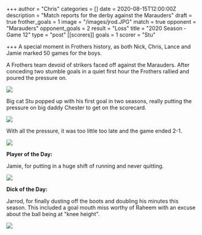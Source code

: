 +++
author = "Chris"
categories = []
date = 2020-08-15T12:00:00Z
description = "Match reports for the derby against the Marauders"
draft = true
frother_goals = 1
image = "/images/jrod.JPG"
match = true
opponent = "Marauders"
opponent_goals = 2
result = "Loss"
title = "2020 Season - Game 12"
type = "post"
[[scorers]]
goals = 1
scorer = "Stu"

+++
A special moment in Frothers history, as both Nick, Chris, Lance and Jamie marked 50 games for the boys.

A Frothers team devoid of strikers faced off against the Marauders. After conceding two stumble goals in a quiet first hour the Frothers rallied and poured the pressure on.

![](/images/20200816161633_img_5787.JPG)

Big cat Stu popped up with his first goal in two seasons, really putting the pressure on big daddy Chester to get on the scorecard.

![](/images/20200816160829_img_5755.JPG)

With all the pressure, it was too little too late and the game ended 2-1.

![](/images/20200816160946_img_5761.JPG)

**Player of the Day:**

Jamie, for putting in a huge shift of running and never quitting.

![](/images/20200816162501_img_5819.JPG)

**Dick of the Day:**

Jarrod, for finally dusting off the boots and doubling his minutes this season. This included a goal mouth miss worthy of Raheem with an excuse about the ball being at "knee height".

![](/images/20200816162458_img_5818.JPG)